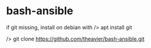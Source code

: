 # bash-ansible
if git missing, install on debian with
/> apt install git

/> git clone https://github.com/theavier/bash-ansible.git
